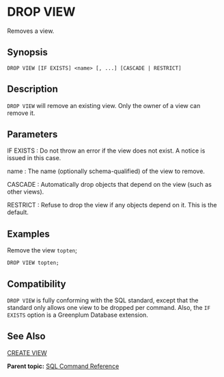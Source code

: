# DROP VIEW 

Removes a view.

## Synopsis 

``` {#sql_command_synopsis}
DROP VIEW [IF EXISTS] <name> [, ...] [CASCADE | RESTRICT]
```

## Description 

`DROP VIEW` will remove an existing view. Only the owner of a view can remove it.

## Parameters 

IF EXISTS
:   Do not throw an error if the view does not exist. A notice is issued in this case.

name
:   The name \(optionally schema-qualified\) of the view to remove.

CASCADE
:   Automatically drop objects that depend on the view \(such as other views\).

RESTRICT
:   Refuse to drop the view if any objects depend on it. This is the default.

## Examples 

Remove the view `topten`;

```
DROP VIEW topten;
```

## Compatibility 

`DROP VIEW` is fully conforming with the SQL standard, except that the standard only allows one view to be dropped per command. Also, the `IF EXISTS` option is a Greenplum Database extension.

## See Also 

[CREATE VIEW](CREATE_VIEW.html)

**Parent topic:** [SQL Command Reference](../sql_commands/sql_ref.html)

